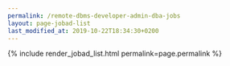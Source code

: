 ```yaml
---
permalink: /remote-dbms-developer-admin-dba-jobs
layout: page-jobad-list
last_modified_at: 2019-10-22T18:34:30+0200
---
```

{% include render_jobad_list.html permalink=page.permalink %}
